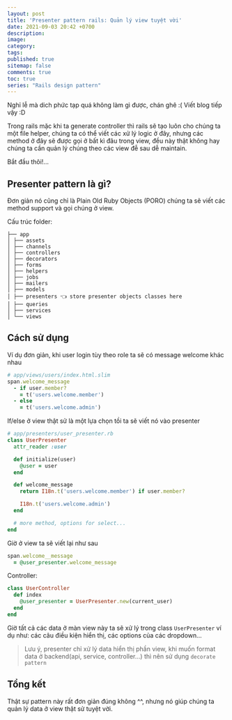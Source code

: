 ```yaml
---
layout: post
title: 'Presenter pattern rails: Quản lý view tuyệt vời'
date: 2021-09-03 20:42 +0700
description: 
image: 
category: 
tags: 
published: true
sitemap: false
comments: true
toc: true
series: "Rails design pattern"
---
```

Nghỉ lễ mà dich phức tạp quá không làm gì được, chán ghê :( Viết blog tiếp vậy :D

Trong rails mặc khi ta generate controller thì rails sẽ tạo luôn cho chúng ta một file helper, chúng ta có thể viết các xử lý logic ở đây, nhưng các method ở đây sẽ được gọi ở bất kì đâu trong view, đều này thật không hay chúng ta cần quản lý chúng theo các view đễ sau dễ maintain.

Bắt đầu thôi!...

## Presenter pattern là gì?
Đơn giản nó cũng chỉ là Plain Old Ruby Objects (PORO) chúng ta sẽ viết các method support và gọi chúng ở view.

Cấu trúc folder:
```
├── app
│ ├── assets
│ ├── channels
│ ├── controllers
│ ├── decorators
│ ├── forms 
│ ├── helpers
│ ├── jobs
│ ├── mailers
│ ├── models
│ ├── presenters 👈 store presenter objects classes here 
│ ├── queries
│ ├── services
│ └── views
```

## Cách sử dụng
Ví dụ đơn giản, khi user login tùy theo role ta sẽ có message welcome khác nhau
```ruby
# app/views/users/index.html.slim
span.welcome_message
  - if user.member?
    = t('users.welcome.member')
  - else
    = t('users.welcome.admin')
```
If/else ở view thật sử là một lựa chọn tồi ta sẽ viết nó vào presenter
```ruby
# app/presenters/user_presenter.rb
class UserPresenter
  attr_reader :user

  def initialize(user)
    @user = user
  end

  def welcome_message
    return I18n.t('users.welcome.member') if user.member?

    I18n.t('users.welcome.admin')
  end

  # more method, options for select...
end
```
Giờ ở view ta sẽ viết lại như sau
```ruby
span.welcome__message
  = @user_presenter.welcome_message
```
Controller:
```ruby
class UserController
  def index
    @user_presenter = UserPresenter.new(current_user)
  end
end
```
Giờ tất cả các data ở màn view này ta sẽ xử lý trong class `UserPresenter` ví dụ như: các câu điều kiện hiển thị, các options của các dropdown...

> Lưu ý, presenter chỉ xử lý data hiển thị phần view, khi muốn format data ở backend(api, service, controller...) thì nên sử dụng `decorate pattern`

## Tổng kết
Thật sự pattern này rất đơn giản đúng không ^^, nhưng nó giúp chúng ta quản lý data ở view thật sử tuyệt vời.
